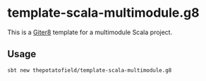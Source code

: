 # template-scala-multimodule.g8 #

This is a [Giter8][g8] template for a multimodule Scala project.

[g8]: http://www.foundweekends.org/giter8/

## Usage ##
```
sbt new thepotatofield/template-scala-multimodule.g8
```
